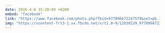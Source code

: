 ```yaml
---
date: 2016-4-8 15:20:09 +0200
embed: "facebook"
link: "https://www.facebook.com/photo.php?fbid=977896672247579&set=pb.100000817666251.-2207520000.1464868007.&type=3&theater"
img: "https://scontent-frt3-1.xx.fbcdn.net/v/t1.0-9/12938239_977896672247579_6148177427273330063_n.jpg?oh=b3d1171129091e0720a1959824acb4e3&oe=59998EE2"
---
```


